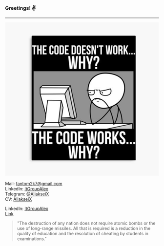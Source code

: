 ### Greetings! :v:
____

<p align="center"><img src="why.jpg"></p>

Mail: fantom2k7@gmail.com  
LinkedIn: [ItGroupAlex](https://www.linkedin.com/in/ItGroupAlex "link")  
Telegram: [@AliakseiX](https://t.me/AliakseiX "link")  
CV: [AliakseiX](https://github.com/ItGroupAlex/ItGroupAlex/blob/main/cv.pdf "link")  

LinkedIn: <a href="https://www.linkedin.com/in/ItGroupAlex" target="_blank">ItGroupAlex</a>  
<a href="http://example.com" target="_blank">Link</a>

> "The destruction of any nation does not require atomic bombs or the use of long-range missiles. All that is required is a reduction in the quality of education and the resolution of cheating by students in examinations."
